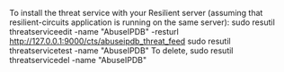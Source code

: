 To install the threat service with your Resilient server
    (assuming that resilient-circuits application is running on the same server):
        sudo resutil threatserviceedit -name "AbuseIPDB" -resturl http://127.0.0.1:9000/cts/abuseipdb_threat_feed
        sudo resutil threatservicetest -name "AbuseIPDB"
    To delete,
        sudo resutil threatservicedel -name "AbuseIPDB"